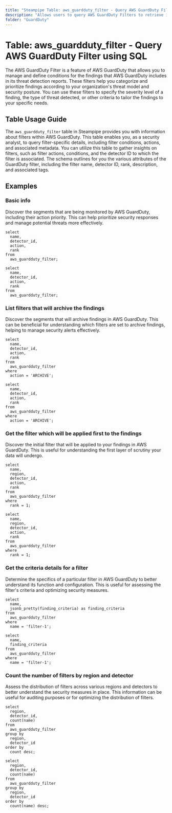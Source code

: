 ```yaml
---
title: "Steampipe Table: aws_guardduty_filter - Query AWS GuardDuty Filter using SQL"
description: "Allows users to query AWS GuardDuty Filters to retrieve information about existing filters, their conditions, actions, and associated metadata."
folder: "GuardDuty"
---
```


# Table: aws_guardduty_filter - Query AWS GuardDuty Filter using SQL

The AWS GuardDuty Filter is a feature of AWS GuardDuty that allows you to manage and define conditions for the findings that AWS GuardDuty includes in its threat detection reports. These filters help you categorize and prioritize findings according to your organization's threat model and security posture. You can use these filters to specify the severity level of a finding, the type of threat detected, or other criteria to tailor the findings to your specific needs.

## Table Usage Guide

The `aws_guardduty_filter` table in Steampipe provides you with information about filters within AWS GuardDuty. This table enables you, as a security analyst, to query filter-specific details, including filter conditions, actions, and associated metadata. You can utilize this table to gather insights on filters, such as filter actions, conditions, and the detector ID to which the filter is associated. The schema outlines for you the various attributes of the GuardDuty filter, including the filter name, detector ID, rank, description, and associated tags.

## Examples

### Basic info
Discover the segments that are being monitored by AWS GuardDuty, including their action priority. This can help prioritize security responses and manage potential threats more effectively.

```sql+postgres
select
  name,
  detector_id,
  action,
  rank
from
  aws_guardduty_filter;
```

```sql+sqlite
select
  name,
  detector_id,
  action,
  rank
from
  aws_guardduty_filter;
```

### List filters that will archive the findings
Discover the segments that will archive findings in AWS GuardDuty. This can be beneficial for understanding which filters are set to archive findings, helping to manage security alerts effectively.

```sql+postgres
select
  name,
  detector_id,
  action,
  rank
from
  aws_guardduty_filter
where
  action = 'ARCHIVE';
```

```sql+sqlite
select
  name,
  detector_id,
  action,
  rank
from
  aws_guardduty_filter
where
  action = 'ARCHIVE';
```

### Get the filter which will be applied first to the findings
Discover the initial filter that will be applied to your findings in AWS GuardDuty. This is useful for understanding the first layer of scrutiny your data will undergo.

```sql+postgres
select
  name,
  region,
  detector_id,
  action,
  rank
from
  aws_guardduty_filter
where
  rank = 1;
```

```sql+sqlite
select
  name,
  region,
  detector_id,
  action,
  rank
from
  aws_guardduty_filter
where
  rank = 1;
```

### Get the criteria details for a filter
Determine the specifics of a particular filter in AWS GuardDuty to better understand its function and configuration. This is useful for assessing the filter's criteria and optimizing security measures.

```sql+postgres
select
  name,
  jsonb_pretty(finding_criteria) as finding_criteria
from
  aws_guardduty_filter
where
  name = 'filter-1';
```

```sql+sqlite
select
  name,
  finding_criteria
from
  aws_guardduty_filter
where
  name = 'filter-1';
```

### Count the number of filters by region and detector
Assess the distribution of filters across various regions and detectors to better understand the security measures in place. This information can be useful for auditing purposes or for optimizing the distribution of filters.

```sql+postgres
select
  region,
  detector_id,
  count(name)
from
  aws_guardduty_filter
group by
  region,
  detector_id
order by
  count desc;
```

```sql+sqlite
select
  region,
  detector_id,
  count(name)
from
  aws_guardduty_filter
group by
  region,
  detector_id
order by
  count(name) desc;
```